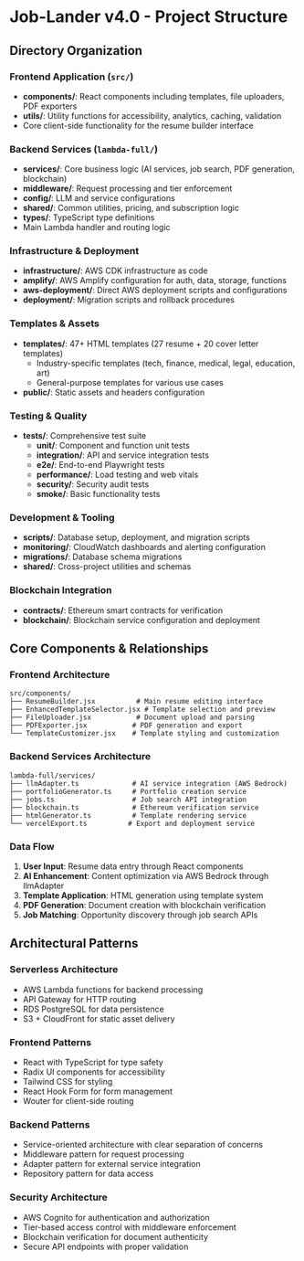 # Job-Lander v4.0 - Project Structure

## Directory Organization

### Frontend Application (`src/`)
- **components/**: React components including templates, file uploaders, PDF exporters
- **utils/**: Utility functions for accessibility, analytics, caching, validation
- Core client-side functionality for the resume builder interface

### Backend Services (`lambda-full/`)
- **services/**: Core business logic (AI services, job search, PDF generation, blockchain)
- **middleware/**: Request processing and tier enforcement
- **config/**: LLM and service configurations
- **shared/**: Common utilities, pricing, and subscription logic
- **types/**: TypeScript type definitions
- Main Lambda handler and routing logic

### Infrastructure & Deployment
- **infrastructure/**: AWS CDK infrastructure as code
- **amplify/**: AWS Amplify configuration for auth, data, storage, functions
- **aws-deployment/**: Direct AWS deployment scripts and configurations
- **deployment/**: Migration scripts and rollback procedures

### Templates & Assets
- **templates/**: 47+ HTML templates (27 resume + 20 cover letter templates)
  - Industry-specific templates (tech, finance, medical, legal, education, art)
  - General-purpose templates for various use cases
- **public/**: Static assets and headers configuration

### Testing & Quality
- **tests/**: Comprehensive test suite
  - **unit/**: Component and function unit tests
  - **integration/**: API and service integration tests
  - **e2e/**: End-to-end Playwright tests
  - **performance/**: Load testing and web vitals
  - **security/**: Security audit tests
  - **smoke/**: Basic functionality tests

### Development & Tooling
- **scripts/**: Database setup, deployment, and migration scripts
- **monitoring/**: CloudWatch dashboards and alerting configuration
- **migrations/**: Database schema migrations
- **shared/**: Cross-project utilities and schemas

### Blockchain Integration
- **contracts/**: Ethereum smart contracts for verification
- **blockchain/**: Blockchain service configuration and deployment

## Core Components & Relationships

### Frontend Architecture
```
src/components/
├── ResumeBuilder.jsx          # Main resume editing interface
├── EnhancedTemplateSelector.jsx # Template selection and preview
├── FileUploader.jsx           # Document upload and parsing
├── PDFExporter.jsx           # PDF generation and export
└── TemplateCustomizer.jsx    # Template styling and customization
```

### Backend Services Architecture
```
lambda-full/services/
├── llmAdapter.ts             # AI service integration (AWS Bedrock)
├── portfolioGenerator.ts     # Portfolio creation service
├── jobs.ts                   # Job search API integration
├── blockchain.ts             # Ethereum verification service
├── htmlGenerator.ts          # Template rendering service
└── vercelExport.ts          # Export and deployment service
```

### Data Flow
1. **User Input**: Resume data entry through React components
2. **AI Enhancement**: Content optimization via AWS Bedrock through llmAdapter
3. **Template Application**: HTML generation using template system
4. **PDF Generation**: Document creation with blockchain verification
5. **Job Matching**: Opportunity discovery through job search APIs

## Architectural Patterns

### Serverless Architecture
- AWS Lambda functions for backend processing
- API Gateway for HTTP routing
- RDS PostgreSQL for data persistence
- S3 + CloudFront for static asset delivery

### Frontend Patterns
- React with TypeScript for type safety
- Radix UI components for accessibility
- Tailwind CSS for styling
- React Hook Form for form management
- Wouter for client-side routing

### Backend Patterns
- Service-oriented architecture with clear separation of concerns
- Middleware pattern for request processing
- Adapter pattern for external service integration
- Repository pattern for data access

### Security Architecture
- AWS Cognito for authentication and authorization
- Tier-based access control with middleware enforcement
- Blockchain verification for document authenticity
- Secure API endpoints with proper validation
